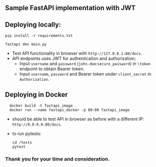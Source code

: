 ## Sample FastAPI implementation with JWT

## Deploying locally:
  ```
  pip install -r requirements.txt

  fastapi dev main.py
  ```
- Test API functionality in browser with `http://127.0.0.1:80/docs`.
- API endpoints uses JWT for authentication and authorization;
  - Input `username` and `password` (`john.doe`:`secure_password`) in `\token` endpoint to obtain Bearer token.
  - Input `username`, `password` and Bearer token under `client_secret` in `Authorization`.

## Deploying in Docker
```
  docker build -t fastapi_image .
  docker run --name fastapi_docker -p 80:80 fastapi_image
```
  - should be able to test API in browser as before with a different IP: `http://0.0.0.0:80/docs`.


- to run pytests:
  ```
  cd /tests
  pytest 
  ```
  

### Thank you for your time and consideration. 
